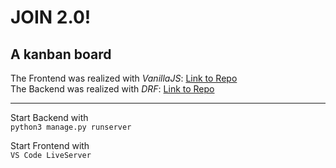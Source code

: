 # JOIN 2.0!
## A kanban board

The Frontend was realized with _VanillaJS_: [Link to Repo](https://github.com/cvosoft/Join2.0-frontend)  
The Backend was realized with _DRF_: [Link to Repo](https://github.com/cvosoft/Join2.0-backend/)

-----

Start Backend with  
`python3 manage.py runserver`

Start Frontend with  
`VS Code LiveServer`
